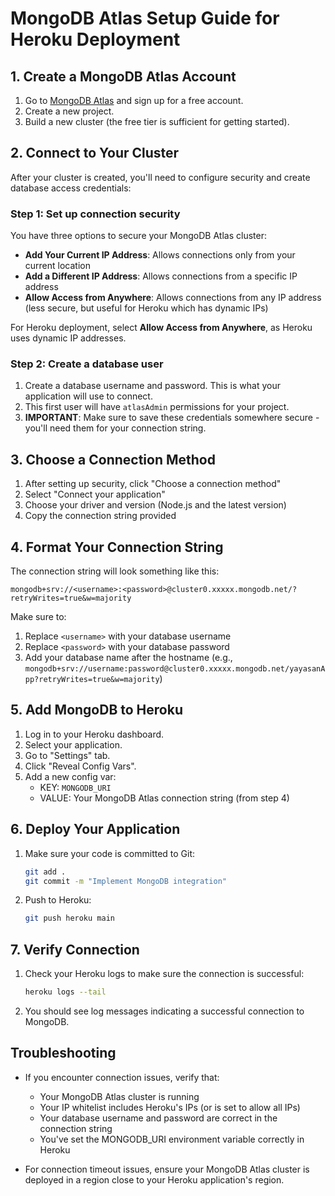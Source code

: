 
# MongoDB Atlas Setup Guide for Heroku Deployment

## 1. Create a MongoDB Atlas Account

1. Go to [MongoDB Atlas](https://www.mongodb.com/cloud/atlas) and sign up for a free account.
2. Create a new project.
3. Build a new cluster (the free tier is sufficient for getting started).

## 2. Connect to Your Cluster

After your cluster is created, you'll need to configure security and create database access credentials:

### Step 1: Set up connection security

You have three options to secure your MongoDB Atlas cluster:
- **Add Your Current IP Address**: Allows connections only from your current location
- **Add a Different IP Address**: Allows connections from a specific IP address
- **Allow Access from Anywhere**: Allows connections from any IP address (less secure, but useful for Heroku which has dynamic IPs)

For Heroku deployment, select **Allow Access from Anywhere**, as Heroku uses dynamic IP addresses.

### Step 2: Create a database user

1. Create a database username and password. This is what your application will use to connect.
2. This first user will have `atlasAdmin` permissions for your project.
3. **IMPORTANT**: Make sure to save these credentials somewhere secure - you'll need them for your connection string.

## 3. Choose a Connection Method

1. After setting up security, click "Choose a connection method"
2. Select "Connect your application"
3. Choose your driver and version (Node.js and the latest version)
4. Copy the connection string provided

## 4. Format Your Connection String

The connection string will look something like this:
```
mongodb+srv://<username>:<password>@cluster0.xxxxx.mongodb.net/?retryWrites=true&w=majority
```

Make sure to:
1. Replace `<username>` with your database username
2. Replace `<password>` with your database password
3. Add your database name after the hostname (e.g., `mongodb+srv://username:password@cluster0.xxxxx.mongodb.net/yayasanApp?retryWrites=true&w=majority`)

## 5. Add MongoDB to Heroku

1. Log in to your Heroku dashboard.
2. Select your application.
3. Go to "Settings" tab.
4. Click "Reveal Config Vars".
5. Add a new config var:
   - KEY: `MONGODB_URI`
   - VALUE: Your MongoDB Atlas connection string (from step 4)

## 6. Deploy Your Application

1. Make sure your code is committed to Git:
   ```bash
   git add .
   git commit -m "Implement MongoDB integration"
   ```

2. Push to Heroku:
   ```bash
   git push heroku main
   ```

## 7. Verify Connection

1. Check your Heroku logs to make sure the connection is successful:
   ```bash
   heroku logs --tail
   ```

2. You should see log messages indicating a successful connection to MongoDB.

## Troubleshooting

- If you encounter connection issues, verify that:
  - Your MongoDB Atlas cluster is running
  - Your IP whitelist includes Heroku's IPs (or is set to allow all IPs)
  - Your database username and password are correct in the connection string
  - You've set the MONGODB_URI environment variable correctly in Heroku

- For connection timeout issues, ensure your MongoDB Atlas cluster is deployed in a region close to your Heroku application's region.

